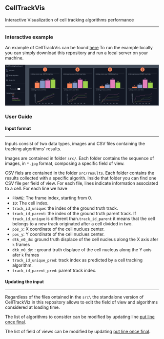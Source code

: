 ## CellTrackVis

Interactive Visualization of cell tracking algorithms performance

---


### Interactive example

An example of CellTrackVis can be found [here](https://iuricichF.github.io/DataVis/)
To run the example locally you can simply download this repository and run a local server on your machine.

![overview](figure/banner.jpg)


### User Guide

#### Input format
---

Inputs consist of two data types, images and CSV files containing the tracking algorithms' results.

Images are contained in folder `src/`. Each folder contains the sequence of images, in `*.jpg` format, composing a specific field of view.

CSV fiels are contained in the folder `src/results`. Each folder contains the results collected with a specific algorith. Inside that folder you can find one CSV file per field of view. For each file, lines indicate information associated to a cell. For each line we have

- `FRAME`: The frame index, starting from 0.
- `ID`: The cell index.
- `track_id_unique`: the index of the ground truth track.
- `track_id_parent`: the index of the ground truth parent track. If `track_id_unique` is different than.`track_id_parent` it means that the cell belongs to a new track originated after a cell divided in two.
- `pos_x`: X coordinate of the cell nuclues center.
- `pos_y`: Y coordinate of the cell nuclues center.
- `dtk_n0_dx`: ground truth displace of the cell nucleus along the X axis afer `k` frames
- `dtk_n0_dy`: : ground truth displace of the cell nucleus along the Y axis afer `k` frames 
- `track_id_unique_pred`: track index as predicted by a cell tracking algorithm.
- `track_id_parent_pred`: parent track index.



#### Updating the input
---

Regardless of the files ontained in the `src\` the standalone version of CellTrackViz in this repository allows to edit the field of view and algorithms considered at loading time.

The list of algorithms to consider can be modified by updating line [put line once final]().

The list of field of views can be modified by updating [put line once final]().

